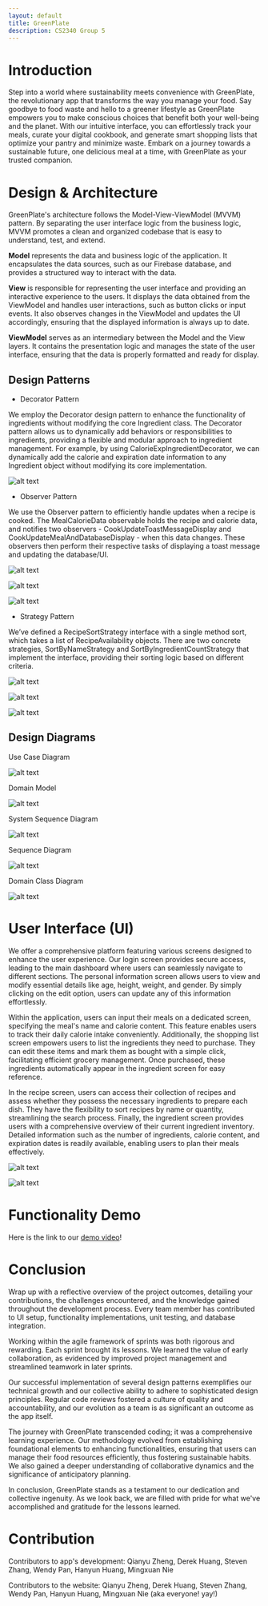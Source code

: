 ```yaml
---
layout: default
title: GreenPlate
description: CS2340 Group 5
---
```


# Introduction
Step into a world where sustainability meets convenience with GreenPlate, the revolutionary app that transforms the way you manage your food. Say goodbye to food waste and hello to a greener lifestyle as GreenPlate empowers you to make conscious choices that benefit both your well-being and the planet. With our intuitive interface, you can effortlessly track your meals, curate your digital cookbook, and generate smart shopping lists that optimize your pantry and minimize waste. Embark on a journey towards a sustainable future, one delicious meal at a time, with GreenPlate as your trusted companion.

# Design & Architecture
GreenPlate's architecture follows the Model-View-ViewModel (MVVM) pattern. By separating the user interface logic from the business logic, MVVM promotes a clean and organized codebase that is easy to understand, test, and extend.

**Model** represents the data and business logic of the application. It encapsulates the data sources, such as our Firebase database, and provides a structured way to interact with the data. 

**View** is responsible for representing the user interface and providing an interactive experience to the users. It displays the data obtained from the ViewModel and handles user interactions, such as button clicks or input events. It also observes changes in the ViewModel and updates the UI accordingly, ensuring that the displayed information is always up to date.

**ViewModel** serves as an intermediary between the Model and the View layers. It contains the presentation logic and manages the state of the user interface, ensuring that the data is properly formatted and ready for display.

## Design Patterns
* Decorator Pattern

We employ the Decorator design pattern to enhance the functionality of ingredients without modifying the core Ingredient class. The Decorator pattern allows us to dynamically add behaviors or responsibilities to ingredients, providing a flexible and modular approach to ingredient management.
For example, by using CalorieExpIngredientDecorator, we can dynamically add the calorie and expiration date information to any Ingredient object without modifying its core implementation.

![alt text](./images/decorator.png)

* Observer Pattern

We use the Observer pattern to efficiently handle updates when a recipe is cooked. The MealCalorieData observable holds the recipe and calorie data, and notifies two observers - CookUpdateToastMessageDisplay and CookUpdateMealAndDatabaseDisplay - when this data changes. These observers then perform their respective tasks of displaying a toast message and updating the database/UI. 

![alt text](./images/observer1.png)

![alt text](./images/observer2.png)

![alt text](./images/observer3.png)

* Strategy Pattern 

We’ve defined a RecipeSortStrategy interface with a single method sort, which takes a list of RecipeAvailability objects. There are two concrete strategies, SortByNameStrategy and SortByIngredientCountStrategy that implement the interface, providing their sorting logic based on different criteria. 

![alt text](./images/strategy1.png)

![alt text](./images/strategy2.png)

![alt text](./images/strategy3.png)

## Design Diagrams
Use Case Diagram

![alt text](./images/usecasediagram.png)

Domain Model

![alt text](./images/domainmodel.png)

System Sequence Diagram

![alt text](./images/ssd.png)

Sequence Diagram

![alt text](./images/sd.png)

Domain Class Diagram

![alt text](./images/dcd.png)

# User Interface (UI) 
We offer a comprehensive platform featuring various screens designed to enhance the user experience. Our login screen provides secure access, leading to the main dashboard where users can seamlessly navigate to different sections. The personal information screen allows users to view and modify essential details like age, height, weight, and gender. By simply clicking on the edit option, users can update any of this information effortlessly.

Within the application, users can input their meals on a dedicated screen, specifying the meal's name and calorie content. This feature enables users to track their daily calorie intake conveniently. Additionally, the shopping list screen empowers users to list the ingredients they need to purchase. They can edit these items and mark them as bought with a simple click, facilitating efficient grocery management. Once purchased, these ingredients automatically appear in the ingredient screen for easy reference.

In the recipe screen, users can access their collection of recipes and assess whether they possess the necessary ingredients to prepare each dish. They have the flexibility to sort recipes by name or quantity, streamlining the search process. Finally, the ingredient screen provides users with a comprehensive overview of their current ingredient inventory. Detailed information such as the number of ingredients, calorie content, and expiration dates is readily available, enabling users to plan their meals effectively.

![alt text](./images/ui1.png)

![alt text](./images/ui2.png)

# Functionality Demo
Here is the link to our [demo video]()!

# Conclusion
Wrap up with a reflective overview of the project outcomes, detailing your contributions, the challenges encountered, and the knowledge gained throughout the development process. Every team member has contributed to UI setup, functionality implementations, unit testing, and database integration.

Working within the agile framework of sprints was both rigorous and rewarding. Each sprint brought its lessons. We learned the value of early collaboration, as evidenced by improved project management and streamlined teamwork in later sprints.

Our successful implementation of several design patterns exemplifies our technical growth and our collective ability to adhere to sophisticated design principles. Regular code reviews fostered a culture of quality and accountability, and our evolution as a team is as significant an outcome as the app itself.

The journey with GreenPlate transcended coding; it was a comprehensive learning experience. Our methodology evolved from establishing foundational elements to enhancing functionalities, ensuring that users can manage their food resources efficiently, thus fostering sustainable habits. We also gained a deeper understanding of collaborative dynamics and the significance of anticipatory planning.

In conclusion, GreenPlate stands as a testament to our dedication and collective ingenuity. As we look back, we are filled with pride for what we've accomplished and gratitude for the lessons learned.

# Contribution
Contributors to app's development: Qianyu Zheng, Derek Huang, Steven Zhang, Wendy Pan, Hanyun Huang, Mingxuan Nie

Contributors to the website: Qianyu Zheng, Derek Huang, Steven Zhang, Wendy Pan, Hanyun Huang, Mingxuan Nie (aka everyone! yay!)
